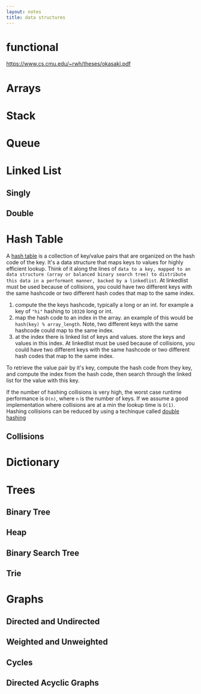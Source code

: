 ```yaml
---
layout: notes
title: data structures
---
```


# functional
https://www.cs.cmu.edu/~rwh/theses/okasaki.pdf


# Arrays

# Stack

# Queue

# Linked List

## Singly

## Double

# Hash Table

A [hash table](https://github.com/dotnet/corefx/blob/9cb4ea0045eed954d72aea6f283d22f2d7fb3c7b/src/Common/src/CoreLib/System/Collections/Hashtable.cs) is a collection of key/value pairs that are organized on the hash code of the key. It's a data structure that maps keys to values for highly efficient lookup. Think of it along the lines of `data to a key, mapped to an data structure (array or balanced binary search tree) to distribute this data in a performant manner, backed by a linkedlist`. At linkedlist must be used because of collisions, you could have two different keys with the same hashcode or two different hash codes that map to the same index.

1. compute the the keys hashcode, typically a long or an int. for example a key of `"hi"` hashing to `10320` long or int.
2. map the hash code to an index in the array. an example of this would be `hash(key) % array_length`. Note, two different keys with the same hashcode could map to the same index.
3. at the index there is linked list of keys and values. store the keys and values in this index. At linkedlist must be used because of collisions, you could have two different keys with the same hashcode or two different hash codes that map to the same index.

To retrieve the value pair by it's key, compute the hash code from they key, and compute the index from the hash code, then search through the linked list for the value with this key.

If the number of hashing collisions is very high, the worst case runtime performance is `O(n)`, where `n` is the number of keys. If we assume a good implementation where collisions are at a min the lookup time is `O(1)`. Hashing collisions can be reduced by using a techinque called [double hashing](https://en.wikipedia.org/wiki/Double_hashing)


## Collisions


# Dictionary

# Trees

## Binary Tree

## Heap

## Binary Search Tree

## Trie

# Graphs

## Directed and Undirected

## Weighted and Unweighted

## Cycles

## Directed Acyclic Graphs

